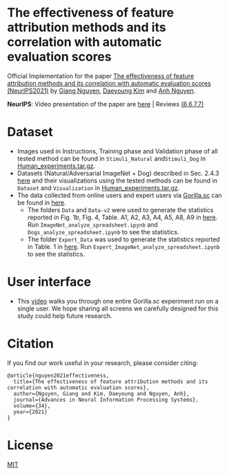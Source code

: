 # The effectiveness of feature attribution methods and its correlation with automatic evaluation scores

Official Implementation for the paper [The effectiveness of feature attribution methods and its correlation with automatic evaluation scores (NeurIPS2021)](https://arxiv.org/abs/2105.14944) by [Giang Nguyen](https://giangnguyen2412.github.io/), [Daeyoung Kim](https://www.resl.kaist.ac.kr/members) and [Anh Nguyen](https://anhnguyen.me/).

**NeurIPS**: Video presentation of the paper are [here](https://youtu.be/jpbnX6M4Rxc) | Reviews [(6,6,7,7)](https://openreview.net/forum?id=OKPS9YdZ8Va)

# Dataset
* Images used in Instructions, Training phase and Validation phase of all tested method can be found in `Stimuli_Natural` and`Stimuli_Dog` in [Human_experiments.tar.gz](https://drive.google.com/file/d/1-MWWy0i39vNbz_-vo_Gor_dwt5vGYDaT/view?usp=sharing).
* Datasets (Natural/Adversarial ImageNet + Dog) described in Sec. 2.4.3 [here](https://arxiv.org/pdf/2105.14944.pdf) and their visualizations using the tested methods can be found in `Dataset` and `Visualization` in [Human_experiments.tar.gz](https://drive.google.com/file/d/1-MWWy0i39vNbz_-vo_Gor_dwt5vGYDaT/view?usp=sharing).
* The data collected from online users and expert users via [Gorilla.sc](https://gorilla.sc/) can be found in [here](https://github.com/anguyen8/effectiveness-attribution-maps/tree/main/src/users_data). 
  * The folders `Data` and `Data-v2` were used to generate the statistics reported in Fig. 1b, Fig. 4, Table. A1, A2, A3, A4, A5, A8, A9 in [here](https://arxiv.org/pdf/2105.14944.pdf). Run `ImageNet_analyze_spreadsheet.ipynb` and `Dogs_analyze_spreadsheet.ipynb` to see the statistics.
  * The folder `Expert_Data` was used to generate the statistics reported in Table. 1 in [here](https://arxiv.org/pdf/2105.14944.pdf). Run `Expert_ImageNet_analyze_spreadsheet.ipynb` to see the statistics.

# User interface
- This [video](https://youtu.be/4W1fYdx1-mU) walks you through one entire Gorilla.sc experiment run on a single user. We hope sharing all screens we carefully designed for this study could help future research.

# Citation
If you find our work useful in your research, please consider citing:

```
@article{nguyen2021effectiveness,
  title={The effectiveness of feature attribution methods and its correlation with automatic evaluation scores},
  author={Nguyen, Giang and Kim, Daeyoung and Nguyen, Anh},
  journal={Advances in Neural Information Processing Systems},
  volume={34},
  year={2021}
}
```

# License
[MIT](https://github.com/anguyen8/effectiveness-attribution-maps/blob/main/LICENSE)

